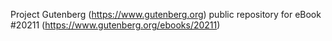 Project Gutenberg (https://www.gutenberg.org) public repository for eBook #20211 (https://www.gutenberg.org/ebooks/20211)
